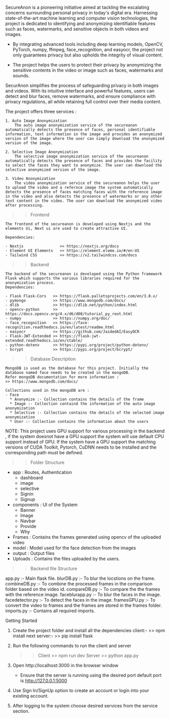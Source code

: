 
SecureAnon is a pioneering initiative aimed at tackling the escalating concerns surrounding personal privacy in today's digital era. Harnessing state-of-the-art machine learning and computer vision technologies, the project is dedicated to identifying and anonymizing identifiable features such as faces, watermarks, and sensitive objects in both videos and images.

   * By integrating advanced tools including deep learning models, OpenCV, PyTorch, numpy, ffmpeg, face_recognition, and easyocr, the   project not only guarantees privacy but also upholds the integrity of visual content.

   * The project helps the users to protect their privacy by anonymizing the sensitive contents in the video or image such as faces, watermarks and sounds.

SecurAnon simplifies the process of safeguarding privacy in both images and videos. With its intuitive interface and powerful features, users can detect and blur faces, remove watermarks, and ensure compliance with privacy regulations, all while retaining full control over their media content.

The project offers three services :

    1. Auto Image Anonymization
        The auto image anonymization service of the secureanon automatically detects the presence of faces, personal identifiable information, text information in the image and provides an anonymized version of the image where the user can simply download the anonymized version of the image.

    2. Selective Image Anonymization
        The selective image anonymization service of the secureanon automatically detects the presence of faces and provides the facility to select the faces they want to anonymize. The user can download the selective anonymized version of the image.

    3. Video Anonymization
        The video anonymization service of the secureanon helps the user to upload the video and a refernce image the system automatically detects the presence of faces matching faces with the reference image in the video and also detects the presence of watermarks or any other text content in the video. The user can download the anonymized video after processing.

>> Frontend

    The frontend of the secureanon is developed using Nextjs and the elements Ui, Next ui are used to create attractive UI.
    
    Dependencies:

    - Nextjs                >> https://nextjs.org/docs
    - Element UI Elements   >> https://element.eleme.io/#/en-US 
    - Tailwind CSS          >> https://v2.tailwindcss.com/docs

>> Backend

    The backend of the secureanon is developed using the Python framework Flask which supports the various libraries required for the anonymization process.
    Dependencies:

    - Flask Flask-Cors   >> https://flask.palletsprojects.com/en/3.0.x/
    - pymongo            >> https://www.mongodb.com/docs/
    - dlib               >> https://dlib.net/python/index.html
    - opencv-python      >> https://docs.opencv.org/4.x/d6/d00/tutorial_py_root.html
    - numpy              >> https://numpy.org/doc/
    - face_recognition   >> https://face-recognition.readthedocs.io/en/latest/readme.html
    - easyocr            >> https://github.com/JaidedAI/EasyOCR
    - Flask-JWT-Extended >> https://flask-jwt-extended.readthedocs.io/en/stable/
    - python-dotenv      >> https://pypi.org/project/python-dotenv/
    - bcrypt             >> https://pypi.org/project/bcrypt/

>> Database Description

    MongoDB is used as the database for this project. Initially the database named face needs to be created in the mongoDB.
    Refer mongoDB documentation for more information :
    >> https://www.mongodb.com/docs/

    Collections used in the mongoDB are :
    - Face
      * Anonymize :- Collection contains the details of the frame 
      * Image :- Collection containd the information of the auto image anonymization
      * Selective :- Collection contains the details of the selected image anonymization
      * User :- Collection contains the information about the users


NOTE: This project uses GPU support for various processing in the backend , if the system doesnot have a GPU support the system will use default CPU support instead of GPU. If the system have a GPU support the matching versions of CUDA Toolkit, Pytorch, CuDNN needs to be installed and the corresponding path must be defined.

>> Folder Structure
 
 - app : Routes, Authentication
    - dashboard
    - image
    - selective
    - Signin
    - Signup
 - components : UI of the System
    - Banner
    - Image
    - Navbar
    - Provide
    - Why
 - Frames : Contains the frames generated using opencv of the uploaded video 
 - model : Model used for the face detection from the images
 - output : Output files
 - Uploads : Contains the files uploaded by the users.

>> Backend file Structure

  app.py :- Main flask file.
  blurDB.py :- To blur the locstions on the frame.
  combineDB.py :- To combine the processed frames in the comparison folder based on the video id.
  compareDB.py :- To compare the the frames with the reference image.
  faceblurapp.py :- To blur the faces in the image.
  facedetector.py :- To detect the faces in the image.
  framesGPU.py :- To convert the video to frames and the frames are stored in the frames folder.
  imports.py :- Contains all required imports.


Getting Started

1. Create the project folder and install all the dependencies
    client:- >> npm install next
    server:- >> pip install flask
2. Run the following commands to run the client and server

    >> Client >> npm run dev
    >> Server >> python app.py
3. Open http://localhost:3000 in the browser window

    * Ensure that the  server is running using the desired port
      default port is http://127.0.0.1:5000
4. Use Sign In/SignUp option to create an account or login into your existing account.
5. After logging to the system choose desired services from the service section.

